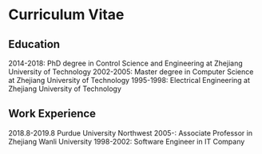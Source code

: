 # Curriculum Vitae

## Education
2014-2018:  PhD degree in Control Science and Engineering at Zhejiang University of Technology
2002-2005:  Master degree in Computer Science at Zhejiang University of Technology
1995-1998:  Electrical Engineering at Zhejiang University of Technology

## Work Experience
2018.8-2019.8 Purdue University Northwest
2005-:        Associate Professor in Zhejiang Wanli University
1998-2002:    Software Engineer in IT Company


